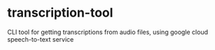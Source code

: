 # transcription-tool
CLI tool for getting transcriptions from audio files, using google cloud speech-to-text service  
